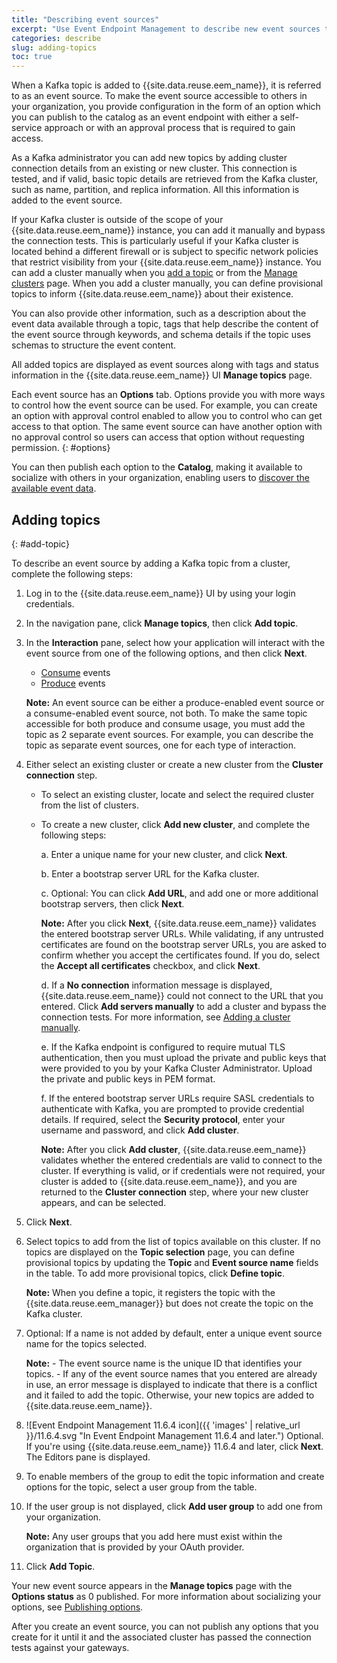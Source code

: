 ```yaml
---
title: "Describing event sources"
excerpt: "Use Event Endpoint Management to describe new event sources to make their event data available to others."
categories: describe
slug: adding-topics
toc: true
---
```


When a Kafka topic is added to {{site.data.reuse.eem_name}}, it is referred to as an event source. To make the event source accessible to others in your organization, you provide configuration in the form of an option which you can publish to the catalog as an event endpoint with either a self-service approach or with an approval process that is required to gain access.

As a Kafka administrator you can add new topics by adding cluster connection details from an existing or new cluster. This connection is tested, and if valid, basic topic details are retrieved from the Kafka cluster, such as name, partition, and replica information. All this information is added to the event source.

If your Kafka cluster is outside of the scope of your {{site.data.reuse.eem_name}} instance, you can add it manually and bypass the connection tests. This is particularly useful if your Kafka cluster is located behind a different firewall or is subject to specific network policies that restrict visibility from your {{site.data.reuse.eem_name}} instance. You can add a cluster manually when you [add a topic](#add-topic) or from the [Manage clusters](../../administering/managing-clusters#manual-cluster) page. When you add a cluster manually, you can define provisional topics to inform {{site.data.reuse.eem_name}} about their existence.

You can also provide other information, such as a description about the event data available through a topic, tags that help describe the content of the event source through keywords, and schema details if the topic uses schemas to structure the event content.

All added topics are displayed as event sources along with tags and status information in the {{site.data.reuse.eem_name}} UI **Manage topics** page. 

Each event source has an **Options** tab. Options provide you with more ways to control how the event source can be used. For example, you can create an option with approval control enabled to allow you to control who can get access to that option. The same event source can have another option with no approval control so users can access that option without requesting permission.
{: #options}

You can then publish each option to the **Catalog**, making it available to socialize with others in your organization, enabling users to [discover the available event data](../../subscribe/discovering-event-endpoints/).

## Adding topics
{: #add-topic}

To describe an event source by adding a Kafka topic from a cluster, complete the following steps:

1. Log in to the {{site.data.reuse.eem_name}} UI by using your login credentials.
1. In the navigation pane, click **Manage topics**, then click **Add topic**.
1. In the **Interaction** pane, select how your application will interact with the event source from one of the following options, and then click **Next**.  
    * [Consume](../../about/key-concepts/#consume) events
    * [Produce](../../about/key-concepts/#produce) events 
      
    **Note:** An event source can be either a produce-enabled event source or a consume-enabled event source, not both. To make the same topic accessible for both produce and consume usage, you must add the topic as 2 separate event sources. For example, you can describe the topic as separate event sources, one for each type of interaction.  
1. Either select an existing cluster or create a new cluster from the **Cluster connection** step.
   - To select an existing cluster, locate and select the required cluster from the list of clusters.
   - To create a new cluster, click **Add new cluster**, and complete the following steps:  

     a. Enter a unique name for your new cluster, and click **Next**.  

     b. Enter a bootstrap server URL for the Kafka cluster.   

     c. Optional: You can click **Add URL**, and add one or more additional bootstrap servers, then click **Next**.  

        **Note:** After you click **Next**, {{site.data.reuse.eem_name}} validates the entered bootstrap server URLs. While validating, if any untrusted certificates are found on the bootstrap server URLs, you are asked to confirm whether you accept the certificates found. If you do, select the **Accept all certificates** checkbox, and click **Next**.   

     d. If a **No connection** information message is displayed, {{site.data.reuse.eem_name}} could not connect to the URL that you entered. Click **Add servers manually** to add a cluster and bypass the connection tests. For more information, see [Adding a cluster manually](../../administering/managing-clusters/#manual-cluster).  

     e. If the Kafka endpoint is configured to require mutual TLS authentication, then you must upload the private and public keys that were provided to you by your Kafka Cluster Administrator. Upload the private and public keys in PEM format.  

     f. If the entered bootstrap server URLs require SASL credentials to authenticate with Kafka, you are prompted to provide credential details. If required, select the **Security protocol**, enter your username and password, and click **Add cluster**.    

      **Note:** After you click **Add cluster**, {{site.data.reuse.eem_name}} validates whether the entered credentials are valid to connect to the cluster. If everything is valid, or if credentials were not required, your cluster is added to {{site.data.reuse.eem_name}}, and you are returned to the **Cluster connection** step, where your new cluster appears, and can be selected.

1. Click **Next**.  

1. Select topics to add from the list of topics available on this cluster. If no topics are displayed on the **Topic selection** page, you can define provisional topics by updating the **Topic** and **Event source name** fields in the table. To add more provisional topics, click **Define topic**.

      **Note:** When you define a topic, it registers the topic with the {{site.data.reuse.eem_manager}} but does not create the topic on the Kafka cluster.

1. Optional: If a name is not added by default, enter a unique event source name for the topics selected.

   **Note:** - The event source name is the unique ID that identifies your topics.
             - If any of the event source names that you entered are already in use, an error message is displayed to indicate that there is a conflict and it failed to add the topic. Otherwise, your new topics are added to {{site.data.reuse.eem_name}}.
1. ![Event Endpoint Management 11.6.4 icon]({{ 'images' | relative_url }}/11.6.4.svg "In Event Endpoint Management 11.6.4 and later.") Optional. If you're using {{site.data.reuse.eem_name}} 11.6.4 and later, click **Next**. The Editors pane is displayed.
1. To enable members of the group to edit the topic information and create options for the topic, select a user group from the table.
1. If the user group is not displayed, click **Add user group** to add one from your organization.  

   **Note:** Any user groups that you add here must exist within the organization that is provided by your OAuth provider.
   
1. Click **Add Topic**.


Your new event source appears in the **Manage topics** page with the **Options status** as 0 published. For more information about socializing your options, see [Publishing options](../publishing-options).

After you create an event source, you can not publish any options that you create for it until it and the associated cluster has passed the connection tests against your gateways.


